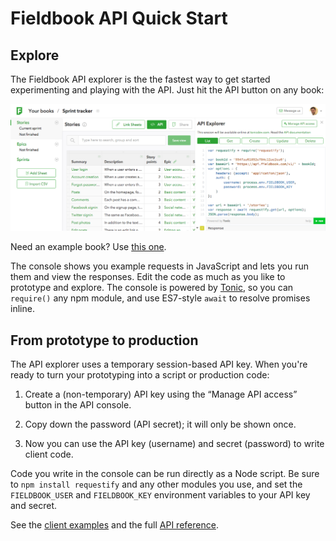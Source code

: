 Fieldbook API Quick Start
=========================

Explore
-------

The Fieldbook API explorer is the the fastest way to get started experimenting and playing with the API. Just hit the API button on any book:

![api-explorer](images/api-explorer.png)

Need an example book? Use [this one](https://fieldbook.com/books/5670a30956dc4b0300003272?show_api=1).

The console shows you example requests in JavaScript and lets you run them and view the responses. Edit the code as much as you like to prototype and explore. The console is powered by [Tonic](https://tonicdev.com), so you can `require()` any npm module, and use ES7-style `await` to resolve promises inline.

From prototype to production
----------------------------

The API explorer uses a temporary session-based API key. When you're ready to turn your prototyping into a script or production code:

1. Create a (non-temporary) API key using the “Manage API access” button in the API console.

2. Copy down the password (API secret); it will only be shown once.

3. Now you can use the API key (username) and secret (password) to write client code.

Code you write in the console can be run directly as a Node script. Be sure to `npm install requestify` and any other modules you use, and set the `FIELDBOOK_USER` and `FIELDBOOK_KEY` environment variables to your API key and secret.

See the [client examples](client-examples.md) and the full [API reference](reference.md).
